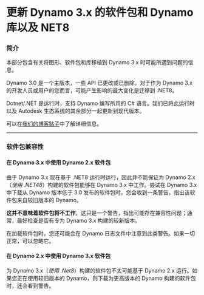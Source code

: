 # 更新 Dynamo 3.x 的软件包和 Dynamo 库以及 NET8

### 简介<a href="#introduction" id="introduction"></a>

本部分包含有关将图形、软件包和库移植到 Dynamo 3.x 时可能所遇到问题的信息。

Dynamo 3.0 是一个主版本，一些 API 已更改或已删除。对于作为 Dynamo 3.x 的开发人员或用户的您而言，可能产生影响的最大变化是迁移到 .NET8。

Dotnet/.NET 是运行时，支持 Dynamo 编写所用的 C# 语言。我们已将此运行时以及 Autodesk 生态系统的其余部分一起更新到现代版本。

可以在[我们的博客贴子](https://dynamobim.org/dynamo-on-net-8/)中了解详细信息。
***

### 软件包兼容性<a href="#package-compatibility" id="package-compatibility"></a>

#### 在 Dynamo 3.x 中使用 Dynamo 2.x 软件包 
由于 Dynamo 3.x 现在基于 .NET8 运行时运行，因此并不能保证为 Dynamo 2.x（*使用 .NET48*）构建的软件包能够在 Dynamo 3.x 中工作。尝试在 Dynamo 3.x 中下载从 Dynamo 版本低于 3.0 发布的软件包时，您会收到一条警告，指出该软件包来自较旧版本的 Dynamo。 

**这并不意味着软件包将不工作**。这只是一个警告，指出可能存在兼容性问题；通常，最好检查是否有专为 Dynamo 3.x 构建的较新版本。

在加载软件包时，您还可能会在 Dynamo 日志文件中注意到此类警告。如果一切正常，可以忽略它。

#### 在 Dynamo 2.x 中使用 Dynamo 3.x 软件包 

为 Dynamo 3.x（*使用 .Net8*）构建的软件包不太可能基于 Dynamo 2.x 运行。如果您正在使用较旧版本的 Dynamo，则下载为更高版本的 Dynamo 构建的软件包时，还会看到警告。


